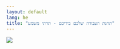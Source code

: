 ```yaml
---
layout: default
lang: he
title: "תחנת העבודה שלכם בידיכם - תרתי משמע"
---
```


<img src="Images/earth.png" />





